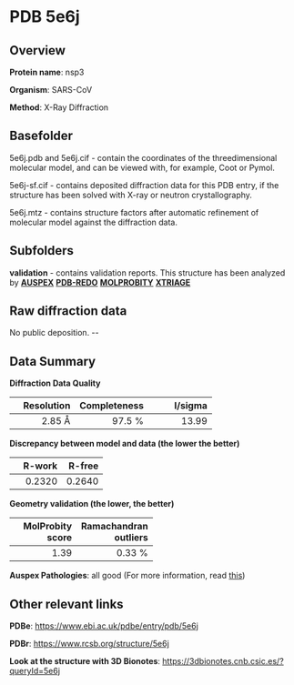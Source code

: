 # PDB 5e6j

## Overview

**Protein name**: nsp3

**Organism**: SARS-CoV

**Method**: X-Ray Diffraction

## Basefolder

5e6j.pdb and 5e6j.cif - contain the coordinates of the threedimensional molecular model, and can be viewed with, for example, Coot or Pymol.

5e6j-sf.cif - contains deposited diffraction data for this PDB entry, if the structure has been solved with X-ray or neutron crystallography.

5e6j.mtz - contains structure factors after automatic refinement of molecular model against the diffraction data.

## Subfolders





**validation** - contains validation reports. This structure has been analyzed by [**AUSPEX**](https://github.com/thorn-lab/coronavirus_structural_task_force/tree/master/pdb/nsp3/SARS-CoV/5e6j/validation/auspex) [**PDB-REDO**](https://github.com/thorn-lab/coronavirus_structural_task_force/tree/master/pdb/nsp3/SARS-CoV/5e6j/validation/pdb-redo) [**MOLPROBITY**](https://github.com/thorn-lab/coronavirus_structural_task_force/tree/master/pdb/nsp3/SARS-CoV/5e6j/validation/molprobity) [**XTRIAGE**](https://github.com/thorn-lab/coronavirus_structural_task_force/blob/master/pdb/nsp3/SARS-CoV/5e6j/validation/Xtriage_output.log) 

## Raw diffraction data

No public deposition. --<br> 

## Data Summary
**Diffraction Data Quality**

|   | Resolution | Completeness| I/sigma |
|---|-------------:|----------------:|--------------:|
|   |2.85 Å|97.5  %|<img width=50/>13.99|

**Discrepancy between model and data (the lower the better)**

|   | **R-work**| **R-free**   
|---|-------------:|----------------:|           
||  0.2320|  0.2640|

**Geometry validation (the lower, the better)**

|   |**MolProbity<br>score**| **Ramachandran<br>outliers** 
|---|-------------:|----------------:|
||  1.39|  0.33 %|

**Auspex Pathologies**: all good (For more information, read [this](https://github.com/thorn-lab/coronavirus_structural_task_force/blob/master/pdb/nsp3/SARS-CoV/5e6j/validation/auspex/5e6j_auspex_comments.txt))

 



## Other relevant links 
**PDBe**:  https://www.ebi.ac.uk/pdbe/entry/pdb/5e6j
 
**PDBr**: https://www.rcsb.org/structure/5e6j 

**Look at the structure with 3D Bionotes**: https://3dbionotes.cnb.csic.es/?queryId=5e6j

